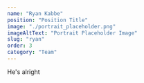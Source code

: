 ```yaml
---
name: "Ryan Kabbe"
position: "Position Title"
image: "./portrait_placeholder.png"
imageAltText: "Portrait Placeholder Image"
slug: "ryan"
order: 3
category: "Team"
---
```


He's alright